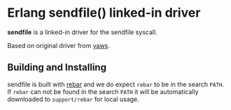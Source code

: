 Erlang sendfile() linked-in driver
==================================

**sendfile** is a linked-in driver for the sendfile syscall.

Based on original driver from [yaws](http://yaws.hyber.org).

Building and Installing
-----------------------

sendfile is built with [rebar](http://bitbucket.org/basho/rebar/) and
we do expect `rebar` to be in the search `PATH`.  
If `rebar` can not be found in the search `PATH` it will be
automatically downloaded to `support/rebar` for local usage.
